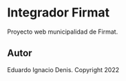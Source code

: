 # Integrador Firmat
Proyecto web municipalidad de Firmat.

## Autor
Eduardo Ignacio Denis. Copyright 2022

